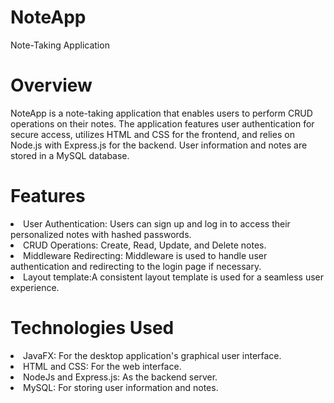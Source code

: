 # NoteApp
Note-Taking Application
# Overview
NoteApp is a note-taking application that enables users to perform CRUD operations on their notes. The application features user authentication for secure access, utilizes HTML and CSS for the frontend, and relies on Node.js with Express.js for the backend. User information and notes are stored in a MySQL database.

# Features
<li>User Authentication: Users can sign up and log in to access their personalized notes with hashed passwords.</li>
<li>CRUD Operations: Create, Read, Update, and Delete notes.</li>
<li>Middleware Redirecting: Middleware is used to handle user authentication and redirecting to the login page if necessary.</li>
<li>Layout template:A consistent layout template is used for a seamless user experience.</li>

# Technologies Used
<li>JavaFX: For the desktop application's graphical user interface.</li>
<li>HTML and CSS: For the web interface.</li>
<li>NodeJs and Express.js: As the backend server.</li>
<li>MySQL: For storing user information and notes.</li>
